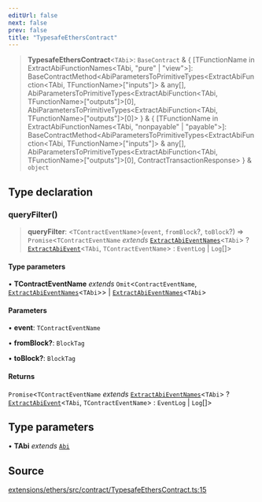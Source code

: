 ```yaml
---
editUrl: false
next: false
prev: false
title: "TypesafeEthersContract"
---
```


> **TypesafeEthersContract**\<`TAbi`\>: `BaseContract` & \{ \[TFunctionName in ExtractAbiFunctionNames\<TAbi, "pure" \| "view"\>\]: BaseContractMethod\<AbiParametersToPrimitiveTypes\<ExtractAbiFunction\<TAbi, TFunctionName\>\["inputs"\]\> & any\[\], AbiParametersToPrimitiveTypes\<ExtractAbiFunction\<TAbi, TFunctionName\>\["outputs"\]\>\[0\], AbiParametersToPrimitiveTypes\<ExtractAbiFunction\<TAbi, TFunctionName\>\["outputs"\]\>\[0\]\> \} & \{ \[TFunctionName in ExtractAbiFunctionNames\<TAbi, "nonpayable" \| "payable"\>\]: BaseContractMethod\<AbiParametersToPrimitiveTypes\<ExtractAbiFunction\<TAbi, TFunctionName\>\["inputs"\]\> & any\[\], AbiParametersToPrimitiveTypes\<ExtractAbiFunction\<TAbi, TFunctionName\>\["outputs"\]\>\[0\], ContractTransactionResponse\> \} & `object`

## Type declaration

### queryFilter()

> **queryFilter**: \<`TContractEventName`\>(`event`, `fromBlock`?, `toBlock`?) => `Promise`\<`TContractEventName` *extends* [`ExtractAbiEventNames`](/reference/tevm/utils/type-aliases/extractabieventnames/)\<`TAbi`\> ? [`ExtractAbiEvent`](/reference/tevm/utils/type-aliases/extractabievent/)\<`TAbi`, `TContractEventName`\> : `EventLog` \| `Log`[]\>

#### Type parameters

• **TContractEventName** *extends* `Omit`\<`ContractEventName`, [`ExtractAbiEventNames`](/reference/tevm/utils/type-aliases/extractabieventnames/)\<`TAbi`\>\> \| [`ExtractAbiEventNames`](/reference/tevm/utils/type-aliases/extractabieventnames/)\<`TAbi`\>

#### Parameters

• **event**: `TContractEventName`

• **fromBlock?**: `BlockTag`

• **toBlock?**: `BlockTag`

#### Returns

`Promise`\<`TContractEventName` *extends* [`ExtractAbiEventNames`](/reference/tevm/utils/type-aliases/extractabieventnames/)\<`TAbi`\> ? [`ExtractAbiEvent`](/reference/tevm/utils/type-aliases/extractabievent/)\<`TAbi`, `TContractEventName`\> : `EventLog` \| `Log`[]\>

## Type parameters

• **TAbi** *extends* [`Abi`](/reference/tevm/utils/type-aliases/abi/)

## Source

[extensions/ethers/src/contract/TypesafeEthersContract.ts:15](https://github.com/evmts/tevm-monorepo/blob/main/extensions/ethers/src/contract/TypesafeEthersContract.ts#L15)
